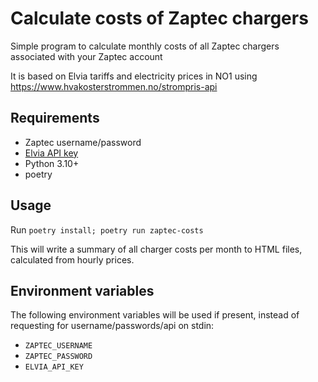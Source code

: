 # Calculate costs of Zaptec chargers

Simple program to calculate monthly costs of all Zaptec chargers associated with your Zaptec account

It is based on Elvia tariffs and electricity prices in NO1 using https://www.hvakosterstrommen.no/strompris-api

## Requirements

- Zaptec username/password
- [Elvia API key](https://assets.ctfassets.net/jbub5thfds15/3Jm2yspPw1kFmDEkzdjhfw/e3a153543d8f95e889285248e5af21af/Elvia_GridTariffAPI_for_smart_house_purposes_DIGIN.pdf)
- Python 3.10+
- poetry

## Usage

Run `poetry install; poetry run zaptec-costs`

This will write a summary of all charger costs per month to HTML files, calculated from hourly prices.

## Environment variables

The following environment variables will be used if present, instead of requesting for username/passwords/api on stdin:

- `ZAPTEC_USERNAME`
- `ZAPTEC_PASSWORD`
- `ELVIA_API_KEY`